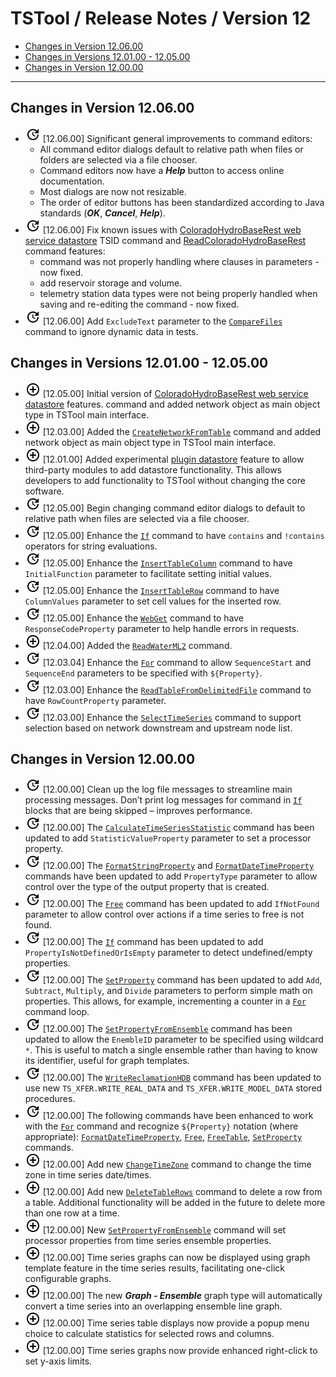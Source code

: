 # TSTool / Release Notes / Version 12 #

* [Changes in Version 12.06.00](#changes-in-version-120600)
* [Changes in Versions 12.01.00 - 12.05.00](#changes-in-versions-120100-120500)
* [Changes in Version 12.00.00](#changes-in-version-120000)

----------

## Changes in Version 12.06.00 ##

* ![change](change.png) [12.06.00] Significant general improvements to command editors:
	+ All command editor dialogs default to relative path when files or folders are selected via a file chooser.
	+ Command editors now have a ***Help*** button to access online documentation.
	+ Most dialogs are now not resizable.
	+ The order of editor buttons has been standardized according to Java standards (***OK***, ***Cancel***, ***Help***).
* ![change](change.png) [12.06.00] Fix known issues with
[ColoradoHydroBaseRest web service datastore](../datastore-ref/ColoradoHydroBaseRest/ColoradoHydroBaseRest) TSID command
and [ReadColoradoHydroBaseRest](../command-ref/ReadColoradoHydroBaseRest/ReadColoradoHydroBaseRest) command features:
	+ command was not properly handling where clauses in parameters - now fixed.
	+ add reservoir storage and volume.
	+ telemetry station data types were not being properly handled when saving and re-editing the command - now fixed.
* ![change](change.png) [12.06.00] Add `ExcludeText` parameter to the
[`CompareFiles`](../command-ref/CreateNetworkFromTable/CreateNetworkFromTable) command to ignore dynamic data in tests.

## Changes in Versions 12.01.00 - 12.05.00 ##

* ![new](new.png) [12.05.00] Initial version of [ColoradoHydroBaseRest web service datastore](../datastore-ref/ColoradoHydroBaseRest/ColoradoHydroBaseRest) features.
command and added network object as main object type in TSTool main interface.
* ![new](new.png) [12.03.00] Added the [`CreateNetworkFromTable`](../command-ref/CreateNetworkFromTable/CreateNetworkFromTable)
command and added network object as main object type in TSTool main interface.
* ![new](new.png) [12.01.00] Added experimental [plugin datastore](../datastore-ref/Plugin/Plugin)
feature to allow third-party modules to add datastore functionality.
This allows developers to add functionality to TSTool without changing the core software.
* ![change](change.png) [12.05.00] Begin changing command editor dialogs to default to relative path when files are selected via a file chooser.
* ![change](change.png) [12.05.00] Enhance the [`If`](../command-ref/If/If) command to have `contains` and
`!contains` operators for string evaluations.
* ![change](change.png) [12.05.00] Enhance the [`InsertTableColumn`](../command-ref/InsertTableColumn/InsertTableColumn) command to have
`InitialFunction` parameter to facilitate setting initial values.
* ![change](change.png) [12.05.00] Enhance the [`InsertTableRow`](../command-ref/InsertTableRow/InsertTableRow) command to have
`ColumnValues` parameter to set cell values for the inserted row.
* ![change](change.png) [12.05.00] Enhance the [`WebGet`](../command-ref/WebGet/WebGet) command to have
`ResponseCodeProperty` parameter to help handle errors in requests.
* ![new](new.png) [12.04.00] Added the [`ReadWaterML2`](../command-ref/ReadWaterML2/ReadWaterML2) command.
* ![change](change.png) [12.03.04] Enhance the [`For`](../command-ref/For/For) command to allow
`SequenceStart` and `SequenceEnd` parameters to be specified with `${Property}`.
* ![change](change.png) [12.03.00] Enhance the [`ReadTableFromDelimitedFile`](../command-ref/ReadTableFromDelimitedFile/ReadTableFromDelimitedFile) command to have
`RowCountProperty` parameter.
* ![change](change.png) [12.03.00] Enhance the [`SelectTimeSeries`](../command-ref/SelectTimeSeries/SelectTimeSeries) command to
support selection based on network downstream and upstream node list.

## Changes in Version 12.00.00 ##

* ![change](change.png) [12.00.00] Clean up the log file messages to streamline main processing messages.
Don’t print log messages for command in [`If`](../command-ref/If/If) blocks that are being skipped – improves performance.
* ![change](change.png) [12.00.00] The [`CalculateTimeSeriesStatistic`](../command-ref/CalculateTimeSeriesStatistic/CalculateTimeSeriesStatistic)
command has been updated to add `StatisticValueProperty` parameter to set a processor property.
* ![change](change.png) [12.00.00] The [`FormatStringProperty`](../command-ref/FormatStringProperty/FormatStringProperty) and
[`FormatDateTimeProperty`](../command-ref/FormatDateTimeProperty/FormatDateTimeProperty)
commands have been updated to add `PropertyType` parameter to allow control over the type of the output property that is created.
* ![change](change.png) [12.00.00] The [`Free`](../command-ref/Free/Free) command has been updated to add
`IfNotFound` parameter to allow control over actions if a time series to free is not found.
* ![change](change.png) [12.00.00] The [`If`](../command-ref/If/If) command has been updated to add
`PropertyIsNotDefinedOrIsEmpty` parameter to detect undefined/empty properties.
* ![change](change.png) [12.00.00] The [`SetProperty`](../command-ref/SetProperty/SetProperty) command has been updated to add
`Add`, `Subtract`, `Multiply`, and `Divide` parameters to perform simple math on properties.
 This allows, for example, incrementing a counter in a [`For`](../command-ref/For/For) command loop.
* ![change](change.png) [12.00.00] The [`SetPropertyFromEnsemble`](../command-ref/SetPropertyFromEnsemble/SetPropertyFromEnsemble) command has been updated to allow the
`EnembleID` parameter to be specified using wildcard `*`.
This is useful to match a single ensemble rather than having to know its identifier,
useful for graph templates.
* ![change](change.png) [12.00.00] The [`WriteReclamationHDB`](../command-ref/WriteReclamationHDB/WriteReclamationHDB) command has been updated to use
new `TS_XFER.WRITE_REAL_DATA` and `TS_XFER.WRITE_MODEL_DATA` stored procedures.
* ![change](change.png) [12.00.00] The following commands have been enhanced to work with the [`For`](../command-ref/For/For)
command and recognize `${Property}` notation (where appropriate):
[`FormatDateTimeProperty`](../command-ref/FormatDateTimeProperty/FormatDateTimeProperty),
[`Free`](../command-ref/Free/Free), [`FreeTable`](../command-ref/FreeTable/FreeTable),
[`SetProperty`](../command-ref/SetProperty/SetProperty) commands.
* ![new](new.png) [12.00.00] Add new [`ChangeTimeZone`](../command-ref/ChangeTimeZone/ChangeTimeZone) command to change the time zone in time series date/times.
* ![new](new.png) [12.00.00] Add new [`DeleteTableRows`](../command-ref/DeleteTableRows/DeleteTableRows) command to delete a row from a table.
Additional functionality will be added in the future to delete more than one row at a time.
* ![new](new.png) [12.00.00] New [`SetPropertyFromEnsemble`](../command-ref/SetPropertyFromEnsemble/SetPropertyFromEnsemble) command will
set processor properties from time series ensemble properties.
* ![new](new.png) [12.00.00] Time series graphs can now be displayed
using graph template feature in the time series results, facilitating one-click configurable graphs.
* ![new](new.png) [12.00.00] The new ***Graph - Ensemble*** graph type will automatically
convert a time series into an overlapping ensemble line graph.
* ![new](new.png) [12.00.00] Time series table displays now provide a popup menu
choice to calculate statistics for selected rows and columns.
* ![new](new.png) [12.00.00] Time series graphs now provide enhanced right-click to set y-axis limits.
